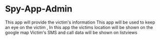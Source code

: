 # Spy-App-Admin
This app will provide the victim's information 
This app will be used to keep an eye on the victim ,
In this app the victims location will be shown on the google map
Victim's SMS and call data will be shown on listviews
